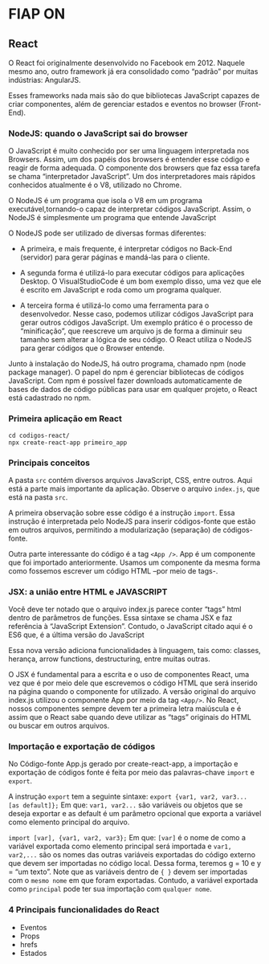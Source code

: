 # FIAP ON

## React

O React foi originalmente desenvolvido no Facebook em 2012. Naquele mesmo ano, outro framework já era consolidado como “padrão” por muitas indústrias: AngularJS.

Esses frameworks nada mais são do que bibliotecas JavaScript capazes de criar componentes, além de gerenciar estados e eventos no browser (Front-End).


### NodeJS: quando o JavaScript sai do browser

O JavaScript é muito conhecido por ser uma linguagem interpretada nos Browsers. Assim, um dos papéis dos browsers é entender esse código e reagir de forma adequada. O componente dos browsers que faz essa tarefa se chama “interpretador JavaScript”. Um dos interpretadores mais rápidos conhecidos atualmente é o V8, utilizado no Chrome.

O NodeJS é um programa que isola o V8 em um programa executável,tornando-o capaz de interpretar códigos JavaScript. Assim, o NodeJS é simplesmente um programa que entende JavaScript

O NodeJS pode ser utilizado de diversas formas diferentes:

  - A primeira, e mais frequente, é interpretar códigos no Back-End (servidor) para gerar páginas e mandá-las para o cliente.

  - A segunda forma é utilizá-lo para executar códigos para aplicações Desktop. O VisualStudioCode é um bom exemplo disso, uma vez que ele é escrito em JavaScript e roda como um programa qualquer.

  - A terceira forma é utilizá-lo como uma ferramenta para o desenvolvedor. Nesse caso, podemos utilizar códigos JavaScript para gerar outros códigos JavaScript. Um exemplo prático é o processo de “minificação”, que reescreve um arquivo js de forma a diminuir seu tamanho sem alterar a lógica de seu código.
  O React utiliza o NodeJS para gerar códigos que o Browser entende.

  Junto à instalação do NodeJS, há outro programa, chamado npm (node package manager). O papel do npm é gerenciar bibliotecas de códigos JavaScript. Com npm é possível fazer downloads automaticamente de bases de dados de código públicas para usar em qualquer projeto, o React está cadastrado no npm.

### Primeira aplicação em React

```
cd codigos-react/
npx create-react-app primeiro_app
```

### Principais conceitos

A pasta `src` contém diversos arquivos JavaScript, CSS, entre outros. Aqui está a parte mais importante da aplicação. Observe o arquivo `index.js`, que está na pasta `src`.

A primeira observação sobre esse código é a instrução `import`. Essa instrução é interpretada pelo NodeJS para inserir códigos-fonte que estão em outros arquivos, permitindo a modularização (separação) de códigos-fonte.

Outra parte interessante do código é a tag `<App />`. App é um componente que foi importado anteriormente. Usamos um componente da mesma forma como fossemos escrever um código HTML –por meio de tags-.

### JSX: a união entre HTML e JAVASCRIPT

Você deve ter notado que o arquivo index.js parece conter “tags” html dentro de parâmetros de funções. Essa sintaxe se chama JSX e faz referência à “JavaScript Extension”. Contudo, o JavaScript citado aqui é o ES6 que, é a última versão do JavaScript

Essa nova versão adiciona funcionalidades à linguagem, tais como: classes, herança, arrow functions, destructuring, entre muitas outras.

O JSX é fundamental para a escrita e o uso de componentes React, uma vez que é por meio dele que escrevemos o código HTML que será inserido na página quando o componente for utilizado. A versão original do arquivo index.js utilizou o componente App por meio da tag `<App/>`. No React, nossos componentes sempre devem ter a primeira letra maiúscula e é assim que o React sabe quando deve utilizar as “tags” originais do HTML ou buscar em outros arquivos.

### Importação e exportação de códigos

No Código-fonte App.js gerado por create-react-app, a importação e exportação de códigos fonte é feita por meio das palavras-chave `import` e `export`.

A instrução `export` tem a seguinte sintaxe: `export {var1, var2, var3... [as default]};`
Em  que: `var1, var2...` são variáveis ou objetos que se deseja exportar e as default é um parâmetro opcional que exporta a variável como elemento principal do arquivo.

`import [var], {var1, var2, var3};`
Em  que: `[var]` é o nome de como a variável exportada como elemento principal será importada e `var1, var2,...` são os nomes das  outras variáveis exportadas do código externo que devem ser importadas no código local. Dessa forma, teremos g = 10 e y = “um texto”.
Note que as variáveis dentro de `{ }` devem ser importadas com o `mesmo nome` em que foram exportadas. Contudo, a variável exportada como `principal` pode ter sua importação com `qualquer nome`.

### 4 Principais funcionalidades do React

- Eventos
- Props
- hrefs
- Estados
